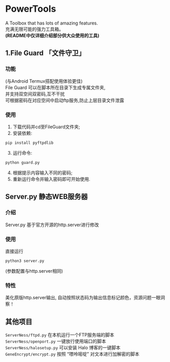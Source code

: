 # PowerTools
A Toolbox that has lots of amazing features.  
充满无限可能的强力工具箱。  
**(README中仅详细介绍部分供大众使用的工具)**

## 1.File Guard 「文件守卫」
### 功能
(与Android Termux搭配使用体验更佳)  
File Guard 可以在脚本所在目录下生成专属文件夹,  
并支持双空间双密码,互不干扰  
可根据密码在对应空间中启动ftp服务,防止上层目录文件泄露  
### 使用
1. 下载代码并cd至FileGuard文件夹;  
2. 安装依赖:
```
pip install pyftpdlib
```  
3. 运行命令:
```
python guard.py
```
4. 根据提示内容输入不同的密码;  
5. 重新运行命令并输入密码即可开始使用.

## Server.py 静态WEB服务器
### 介绍
Server.py 基于官方开源的http.server进行修改
### 使用
直接运行
```
python3 server.py 
```
(参数配置与http.server相同)
### 特性
美化原版http.server输出, 自动按照状态码为输出信息标记颜色，资源问题一眼洞察！
## 其他项目
`ServerNess/ftpd.py` 在本机运行一个FTP服务端的脚本  
`ServerNess/openport.py` 一键放行使用端口的脚本  
`ServerNess/halosetup.py` 可以安装 Halo 博客的一键脚本  
`GeneEncrypt/encrypt.py` 按照 “嘌呤嘧啶” 对文本进行加解密的脚本  
